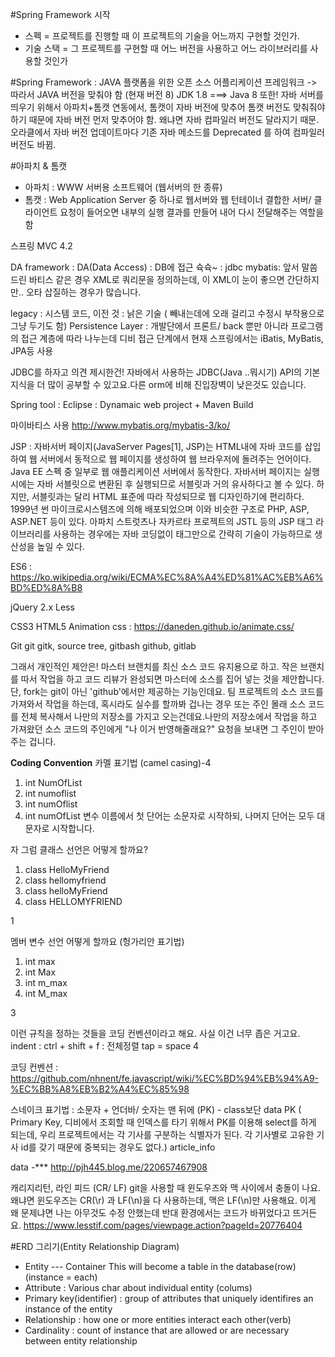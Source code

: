 #Spring Framework 시작
- 스펙 = 프로젝트를 진행할 때 이 프로젝트의 기술을 어느까지 구현할 것인가.
- 기술 스택 = 그 프로젝트를 구현할 때 어느 버전을 사용하고 어느 라이브러리를 사용할 것인가


#Spring Framework : JAVA 플랫폼을 위한 오픈 소스 어플리케이션 프레임워크 
  -> 따라서 JAVA 버전을 맞춰야 함 (현재 버전 8) 
  JDK 1.8 ===> Java 8
  또한! 자바 서버를 띄우기 위해서 아파치+톰캣 연동에서, 톰캣이 자바 버전에 맞추어 톰캣 버전도 맞춰줘야하기 때문에 자바 버전 먼저 맞추어야 함. 왜냐면 자바 컴파일러 버전도 달라지기 때문. 오라클에서 자바 버전 업데이트마다 기존 자바 메소드를 Deprecated 를 하여 컴파일러 버전도 바뀜.

#아파치 & 톰캣 
- 아파치 : WWW 서버용 소프트웨어 (웹서버의 한 종류)
- 톰캣 : Web Application Server 중 하나로 웹서버와 웹 턴테이너 결합한 서버/ 클라이언트 요청이 들어오면 내부의 실행 결과를 만들어 내어 다시 전달해주는 역할을 함 

스프링 MVC 4.2 

DA framework : DA(Data Access) : DB에 접근 슉슉~ : jdbc
mybatis: 앞서 말씀드린 바티스 같은 경우 XML로 쿼리문을 정의하는데, 이 XML이 눈이 좋으면 간단하지만.. 오타 삽질하는 경우가 많습니다. 

legacy : 시스템 코드, 이전 것 : 낡은 기술 ( 빼내는데에 오래 걸리고 수정시 부작용으로 그냥 두기도 함) 
Persistence Layer : 개발단에서 프론트/ back 뿐만 아니라 프로그램의 접근 계층에 따라 나누는데
디비 접근 단계에서 현재 스프링에서는 iBatis, MyBatis, JPA등 사용  

JDBC를 하자고 의견 제시한건!
자바에서 사용하는 JDBC(Java ..뭐시기) API의 기본 지식을 더 많이 공부할 수 있고요.다른 orm에 비해 진입장벽이 낮은것도 있습니다.

Spring tool : Eclipse : Dynamaic web project + Maven Build


마이바티스 사용
http://www.mybatis.org/mybatis-3/ko/

JSP : 자바서버 페이지(JavaServer Pages[1], JSP)는 HTML내에 자바 코드를 삽입하여 웹 서버에서 동적으로 웹 페이지를 생성하여 웹 브라우저에 돌려주는 언어이다. Java EE 스펙 중 일부로 웹 애플리케이션 서버에서 동작한다.
자바서버 페이지는 실행시에는 자바 서블릿으로 변환된 후 실행되므로 서블릿과 거의 유사하다고 볼 수 있다. 하지만, 서블릿과는 달리 HTML 표준에 따라 작성되므로 웹 디자인하기에 편리하다. 1999년 썬 마이크로시스템즈에 의해 배포되었으며 이와 비슷한 구조로 PHP, ASP, ASP.NET 등이 있다.
아파치 스트럿츠나 자카르타 프로젝트의 JSTL 등의 JSP 태그 라이브러리를 사용하는 경우에는 자바 코딩없이 태그만으로 간략히 기술이 가능하므로 생산성을 높일 수 있다.

ES6 : https://ko.wikipedia.org/wiki/ECMA%EC%8A%A4%ED%81%AC%EB%A6%BD%ED%8A%B8

jQuery 2.x 
Less 

CSS3
HTML5
Animation css : https://daneden.github.io/animate.css/

Git
git
gitk, source tree, gitbash
github, gitlab

그래서 개인적인 제안은!
마스터 브랜치를 최신 소스 코드 유지용으로 하고. 작은 브랜치를 따서 작업을 하고 코드 리뷰가 완성되면 마스터에 소스를 집어 넣는 것을 제안합니다.
단, fork는 git이 아닌 'github'에서만 제공하는 기능인데요.
팀 프로젝트의 소스 코드를 가져와서 작업을 하는데, 혹시라도 실수를 할까봐 겁나는 경우 또는 주인 몰래 소스 코드를 전체 복사해서 나만의 저장소를 가지고 오는건데요.나만의 저장소에서 작업을 하고
가져왔던 소스 코드의 주인에게 "나 이거 반영해줄래요?" 요청을 보내면 그 주인이 받아주는 겁니다.

**Coding Convention**
카멜 표기법 (camel casing)-4
1) int NumOfList
2) int numoflist
3) int numOflist
4) int numOfList
변수 이름에서 첫 단어는 소문자로 시작하되, 나머지 단어는 모두 대문자로 시작합니다.

자 그럼 클래스 선언은 어떻게 할까요?

1) class HelloMyFriend
2) class hellomyfriend
3) class helloMyFriend
4) class HELLOMYFRIEND

1

멤버 변수 선언 어떻게 할까요 (헝가리안 표기법)

1) int max
2) int Max
3) int m_max
4) int M_max

3

이런 규칙을 정하는 것들을 코딩 컨벤션이라고 해요. 사실 이건 너무 좁은 거고요.
indent : ctrl + shift + f : 전체정렬
tap = space 4 

코딩 컨벤션 : https://github.com/nhnent/fe.javascript/wiki/%EC%BD%94%EB%94%A9-%EC%BB%A8%EB%B2%A4%EC%85%98

스네이크 표기법 : 소문자 + 언더바/ 숫자는 맨 뒤에 (PK) - class보단 data 
PK ( Primary Key, 디비에서 조회할 때 인덱스를 타기 위해서 PK를 이용해 select를 하게 되는데, 우리 프로젝트에서는 각 기사를 구분하는 식별자가 된다. 각 기사별로 고유한 기사 id를 갖기 때문에 중복되는 경우도 없다.)
article_info 

data -*** 
http://pjh445.blog.me/220657467908

캐리지리턴, 라인 피드 (CR/ LF)
git을 사용할 때 윈도우즈와 맥 사이에서 충돌이 나요.
왜냐면 윈도우즈는 CR(\r) 과 LF(\n)을 다 사용하는데, 맥은 LF(\n)만 사용해요.
이게 왜 문제냐면 나는 아무것도 수정 안했는데 반대 환경에서는 코드가 바뀌었다고 뜨거든요.
https://www.lesstif.com/pages/viewpage.action?pageId=20776404

 
#ERD 그리기(Entity Relationship Diagram)
- Entity --- Container This will become a table in the database(row) (instance = each)
- Attribute : Various char about individual entity (colums)
- Primary key(identifier) : group of attributes that uniquely identifires an instance of the entity 
- Relationship : how one or more entities interact each other(verb)  
- Cardinality : count of instance that are allowed or are necessary between entity relationship 

 
